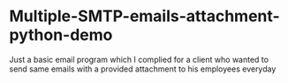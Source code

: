 # Multiple-SMTP-emails-attachment-python-demo

Just a basic email program which I complied for a client who wanted to send same emails with a provided attachment to his employees everyday
